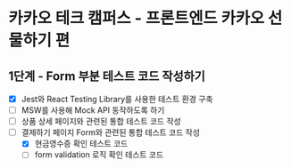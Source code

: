 # 카카오 테크 캠퍼스 - 프론트엔드 카카오 선물하기 편

## 1단계 - Form 부분 테스트 코드 작성하기

- [x] Jest와 React Testing Library를 사용한 테스트 환경 구축
- [ ] MSW를 사용해 Mock API 동작하도록 하기
- [ ] 상품 상세 페이지와 관련된 통합 테스트 코드 작성
- [ ] 결제하기 페이지 Form와 관련된 통합 테스트 코드 작성
  - [x] 현금영수증 확인 테스트 코드
  - [ ] form validation 로직 확인 테스트 코드
